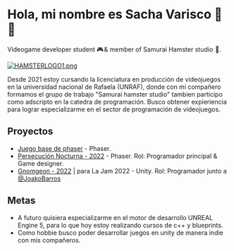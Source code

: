 
# Hola, mi nombre es Sacha Varisco 👋 👋 

Videogame developer student 🎮 & member of Samurai Hamster studio  🐹.

  [![HAMSTERLOGO1.png](https://i.postimg.cc/wvZxZqLv/HAMSTERLOGO1.png)](https://postimg.cc/BL5G1Gh9)


Desde 2021 estoy cursando la licenciatura en producción de videojuegos en la universidad nacional de Rafaela (UNRAF), donde con mi compañero formamos el grupo de trabajo "Samurai hamster studio" tambien participo como adscripto en la catedra de programación.
Busco obtener expieriencia para lograr especializarme en el sector de programación de videojuegos.



## Proyectos
- [Juego base de phaser](https://github.com/SachaVarisco/Juego.Phaser) - Phaser.
- [Persecución Nocturna - 2022](https://github.com/SachaVarisco/Persecucion-Nocturna) - Phaser. Rol: Programador principal & Game designer.
- [Gnomgeon - 2022](https://github.com/SachaVarisco/La_Jam2022) | para La Jam 2022 - Unity. Rol: Programador junto a [@JoakoBarros](https://github.com/joakobarros)
## Metas
- A futuro quisiera especializarme en el motor de desarrollo UNREAL Engine 5, para lo que hoy estoy realizando cursos de c++ y blueprints.
- Como hobbie busco poder desarrollar juegos en unity de manera indie con mis compañeros.
    
